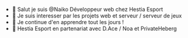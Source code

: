 - 👋 Salut je suis @Naiko Développeur web chez Hestia Esport
- 👀 Je suis interesser par les projets web et serveur / serveur de jeux
- 🌱 Je continue d'en apprendre tout les jours !
- 💞️ Hestia Esport en partenariat avec D.Ace / Noa et PrivateHeberg
